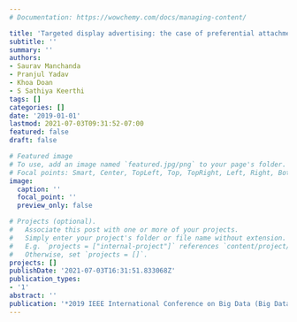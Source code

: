 ```yaml
---
# Documentation: https://wowchemy.com/docs/managing-content/

title: 'Targeted display advertising: the case of preferential attachment'
subtitle: ''
summary: ''
authors:
- Saurav Manchanda
- Pranjul Yadav
- Khoa Doan
- S Sathiya Keerthi
tags: []
categories: []
date: '2019-01-01'
lastmod: 2021-07-03T09:31:52-07:00
featured: false
draft: false

# Featured image
# To use, add an image named `featured.jpg/png` to your page's folder.
# Focal points: Smart, Center, TopLeft, Top, TopRight, Left, Right, BottomLeft, Bottom, BottomRight.
image:
  caption: ''
  focal_point: ''
  preview_only: false

# Projects (optional).
#   Associate this post with one or more of your projects.
#   Simply enter your project's folder or file name without extension.
#   E.g. `projects = ["internal-project"]` references `content/project/deep-learning/index.md`.
#   Otherwise, set `projects = []`.
projects: []
publishDate: '2021-07-03T16:31:51.833068Z'
publication_types:
- '1'
abstract: ''
publication: '*2019 IEEE International Conference on Big Data (Big Data)*'
---
```

